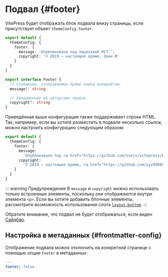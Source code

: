 # Подвал {#footer}

VitePress будет отображать блок подвала внизу страницы, если присутствует объект `themeConfig.footer`.

```ts
export default {
  themeConfig: {
    footer: {
      message: 'Опубликовано под лицензией MIT.',
      copyright: '© 2019 – настоящее время, Эван Ю'
    }
  }
}
```

```ts
export interface Footer {
  // Сообщение, отображаемое прямо перед копирайтом.
  message?: string

  // Уведомление об авторских правах.
  copyright?: string
}
```

Приведённая выше конфигурация также поддерживает строки HTML. Так, например, если вы хотите разместить в подвале несколько ссылок, можно настроить конфигурацию следующим образом:

```ts
export default {
  themeConfig: {
    footer: {
      message:
        'Опубликовано под <a href="https://github.com/vuejs/vitepress/blob/main/LICENSE">лицензией MIT</a>.',
      copyright:
        '© 2019 – настоящее время, <a href="https://github.com/yyx990803">Эван Ю</a>'
    }
  }
}
```

::: warning Предупреждение
В `message` и `copyright` можно использовать только встроенные элементы, поскольку они отображаются внутри элемента `<p>`. Если вы хотите добавить блочные элементы, рассмотрите возможность использования слота [`layout-bottom`](../guide/extending-default-theme#layout-slots).
:::

Обратите внимание, что подвал не будет отображаться, если виден [Сайдбар](./default-theme-sidebar).

## Настройка в метаданных {#frontmatter-config}

Отображение подвала можно отключить на конкретной странице с помощью опции `footer` в метаданных:

```yaml
---
footer: false
---
```
